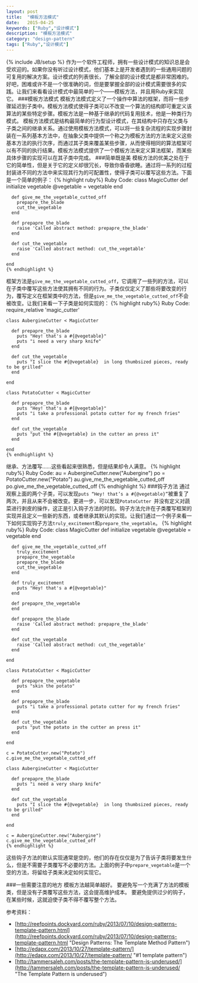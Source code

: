 ```yaml
---
layout: post
title:  "模板方法模式"
date:   2015-04-25
keywords: ["Ruby","设计模式"]
description: "模板方法模式"
category: "design-pattern"
tags: ["Ruby","设计模式"]
---
```

{% include JB/setup %}
作为一个软件工程师，拥有一些设计模式的知识总是会受欢迎的。如果你没有听过设计模式，他们基本上是开发者遇到的一些通用问题的可复用的解决方案。设计模式的列表很长，了解全部的设计模式是都非常困难的。好吧，困难或许不是一个很准确的词，但是要掌握全部的设计模式需要很多的实践。让我们来看看设计模式中最简单的一个——模板方法，并且用Ruby来实现它。
###模板方法模式
模板方法模式定义了一个操作中算法的框架，而将一些步骤延迟到子类中。模板方法模式使得子类可以不改变一个算法的结构即可重定义该算法的某些特定步骤。模板方法是一种基于继承的代码复用技术，他是一种类行为模式。
模板方法模式是结构最简单的行为型设计模式，在其结构中只存在父类与子类之间的继承关系。通过使用模板方法模式，可以将一些复杂流程的实现步骤封装在一系列基本方法中，在抽象父类中提供一个称之为模板方法的方法来定义这些基本方法的执行次序，而通过其子类来覆盖某些步骤，从而使得相同的算法框架可以有不同的执行结果。模板方法模式提供了一个模板方法来定义算法框架，而某些具体步骤的实现可以在其子类中完成。
###简单既是美
模板方法的优美之处在于它的简单性，但是关于它的定义却很冗长，导致你昏昏欲睡。通过将一系列的过程封装进不同的方法中来实现其行为的可配置性，使得子类可以覆写这些方法。下面是一个简单的例子：
    {% highlight ruby%}
    Ruby Code:
	class MagicCutter
	  def initialize vegetable
	    @vegetable = vegetable
	  end
	
	  def give_me_the_vegetable_cutted_off
	    prepapre_the_blade
	    cut_the_vegetable
	  end
	
	  def prepapre_the_blade
	    raise 'Called abstract method: prepapre_the_blade'
	  end
	
	  def cut_the_vegetable
	    raise 'Called abstract method: cut_the_vegetable'
	  end
	
	end
	{% endhighlight %}
框架方法是`give_me_the_vegetable_cutted_off`，它调用了一些列的方法，可以在子类中覆写这些方法使其拥有不同的行为。子类仅仅定义了那些将要改变的行为，覆写定义在框架类中的方法，但是`give_me_the_vegetable_cutted_off`不会被改变。让我们来看一下子类是如何实现的：
    {% highlight ruby%}
    Ruby Code:
	require_relative 'magic_cutter'
	
	class AubergineCutter < MagicCutter
	
	  def prepapre_the_blade
	    puts "Hey! that's a #{@vegetable}"
	    puts "i need a very sharp knife"
	  end
	
	  def cut_the_vegetable
	    puts "I slice the #{@vegetable}  in long thumbsized pieces, ready to be grilled"
	  end
	
	end
	
	class PotatoCutter < MagicCutter
	
	  def prepapre_the_blade
	    puts "Hey! that's a #{@vegetable}"
	    puts "i take a professional potato cutter for my french fries"
	  end
	
	  def cut_the_vegetable
	    puts "put the #{@vegetable} in the cutter an press it"
	  end
	
	end
    {% endhighlight %}
继承、方法覆写……这些看起来很熟悉，但是结果却令人满意。
    {% highlight ruby%}
    Ruby Code:
	au = AubergineCutter.new("Aubergine")
	po = PotatoCutter.new("Potato")
	au.give_me_the_vegetable_cutted_off
	po.give_me_the_vegetable_cutted_off
	{% endhighlight %}
###钩子方法
通过观察上面的两个子类，可以发现`puts “Hey! that’s a #{@vegetable}”`被重复了两次，并且从来不会被改变。更进一步，可以发现`PotatoCutter `并没有定义对蔬菜进行剥皮的操作，这正是引入钩子方法的时刻。钩子方法允许在子类覆写框架的实现并且定义一些新的东西，或者继承其默认的实现。让我们通过一个例子来看一下如何实现钩子方法`truly_excitement`和`prepare_the_vegetable`。
	{% highlight ruby%}
	Ruby Code:
	class MagicCutter
	  def initialize vegetable
	    @vegetable = vegetable
	  end
	
	  def give_me_the_vegetable_cutted_off
	    truly_excitement
	    prepapre_the_vegetable
	    prepapre_the_blade
	    cut_the_vegetable
	  end
	
	  def truly_excitement
	    puts "Hey! that's a #{@vegetable}"
	  end
	
	  def prepapre_the_vegetable
	  end
	
	  def prepapre_the_blade
	    raise 'Called abstract method: prepapre_the_blade'
	  end
	
	  def cut_the_vegetable
	    raise 'Called abstract method: cut_the_vegetable'
	  end
	
	end
	
	class PotatoCutter < MagicCutter
	
	  def prepapre_the_vegetable
	    puts "skin the potato"
	  end
	
	  def prepapre_the_blade
	    puts "i take a professional potato cutter for my french fries"
	  end
	
	  def cut_the_vegetable
	    puts "put the potato in the cutter an press it"
	  end
	
	end
	
	c = PotatoCutter.new("Potato")
	c.give_me_the_vegetable_cutted_off
	
	class AubergineCutter < MagicCutter
	
	  def prepapre_the_blade
	    puts "i need a very sharp knife"
	  end
	
	  def cut_the_vegetable
	    puts "I slice the #{@vegetable}  in long thumbsized pieces, ready to be grilled"
	  end
	
	end
	
	c = AubergineCutter.new("Aubergine")
	c.give_me_the_vegetable_cutted_off
	{% endhighlight %}
这些钩子方法的默认实现通常是空的，他们的存在仅仅是为了告诉子类将要发生什么，但是不需要子类覆写不必要的方法。上面的例子中`prepare_vegetable`是一个空的方法，将留给子类来决定如何实现它。

###一些需要注意的地方
模板方法越简单越好。
要避免写一个充满了方法的模板类，但是没有子类覆写这些方法，这会提高维护成本。
要避免提供过少的钩子，在某些时候，这就迫使子类不得不覆写整个方法。

参考资料：

- [http://reefpoints.dockyard.com/ruby/2013/07/10/design-patterns-template-pattern.html](http://reefpoints.dockyard.com/ruby/2013/07/10/design-patterns-template-pattern.html "Design Patterns: The Template Method Pattern")
- [http://edapx.com/2013/10/27/template-pattern/](http://edapx.com/2013/10/27/template-pattern/ "#1 template pattern")
- [http://tammersaleh.com/posts/the-template-pattern-is-underused/](http://tammersaleh.com/posts/the-template-pattern-is-underused/ "The Template Pattern is underused")